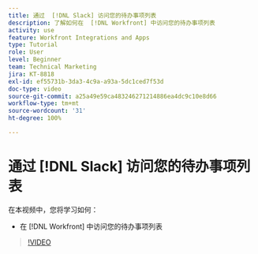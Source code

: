 ```yaml
---
title: 通过  [!DNL Slack] 访问您的待办事项列表
description: 了解如何在  [!DNL Workfront] 中访问您的待办事项列表
activity: use
feature: Workfront Integrations and Apps
type: Tutorial
role: User
level: Beginner
team: Technical Marketing
jira: KT-8818
exl-id: ef55731b-3da3-4c9a-a93a-5dc1ced7f53d
doc-type: video
source-git-commit: a25a49e59ca483246271214886ea4dc9c10e8d66
workflow-type: tm+mt
source-wordcount: '31'
ht-degree: 100%

---
```


# 通过 [!DNL Slack] 访问您的待办事项列表

在本视频中，您将学习如何：

* 在 [!DNL Workfront] 中访问您的待办事项列表

>[!VIDEO](https://video.tv.adobe.com/v/335118/?quality=12&learn=on)
